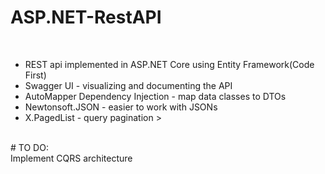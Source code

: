 # ASP.NET-RestAPI
<br>
<ul>
  <li> REST api implemented in ASP.NET Core using Entity Framework(Code First)<br></li>
  <li>Swagger UI - visualizing and documenting the API  <br></li>
  <li>AutoMapper Dependency Injection - map data classes to DTOs<br></li>
  <li>Newtonsoft.JSON - easier to work with JSONs <br></li>
  <li>X.PagedList - query pagination <br</li>></ul>
<br>
# TO DO:
<br>Implement CQRS architecture
